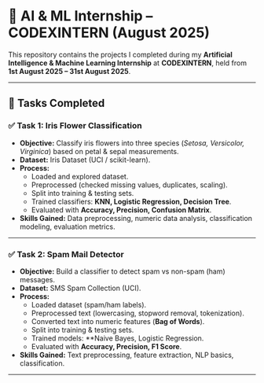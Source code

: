 # 🌟 AI & ML Internship – CODEXINTERN (August 2025)

This repository contains the projects I completed during my **Artificial Intelligence & Machine Learning Internship** at **CODEXINTERN**, held from **1st August 2025 – 31st August 2025**.

---

## 📌 Tasks Completed

### ✅ Task 1: Iris Flower Classification
- **Objective:** Classify iris flowers into three species (*Setosa, Versicolor, Virginica*) based on petal & sepal measurements.  
- **Dataset:** Iris Dataset (UCI / scikit-learn).  
- **Process:**
  - Loaded and explored dataset.
  - Preprocessed (checked missing values, duplicates, scaling).
  - Split into training & testing sets.
  - Trained classifiers: **KNN, Logistic Regression, Decision Tree**.
  - Evaluated with **Accuracy, Precision, Confusion Matrix**.  
- **Skills Gained:** Data preprocessing, numeric data analysis, classification modeling, evaluation metrics.

---

### ✅ Task 2: Spam Mail Detector
- **Objective:** Build a classifier to detect spam vs non-spam (ham) messages.  
- **Dataset:** SMS Spam Collection (UCI).  
- **Process:**
  - Loaded dataset (spam/ham labels).
  - Preprocessed text (lowercasing, stopword removal, tokenization).
  - Converted text into numeric features (**Bag of Words**).
  - Split into training & testing sets.
  - Trained models: **Naive Bayes, Logistic Regression.
  - Evaluated with **Accuracy, Precision, F1 Score**.  
- **Skills Gained:** Text preprocessing, feature extraction, NLP basics, classification.

---
